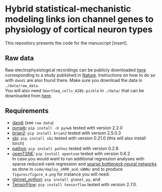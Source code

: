 # Hybrid statistical-mechanistic modeling links ion channel genes to physiology of cortical neuron types
This repository presents the code for the manuscript [insert].

## Raw data
Raw electrophysiological recordings can be publicly downloaded [here](https://dandiarchive.org/dandiset/000008/draft) corresponding to a study published in [Nature](https://www.nature.com/articles/s41586-020-2907-3). Instructions on how to do so with `dandi` are also found there. Make sure you download the data in `./data/raw_data`.
<br>
You will also need `SmartSeq_cells_AIBS.pickle` in `./data/` that can be downloaded from [here](https://zenodo.org/record/5118962#.Y-IkqHbMIuU).

## Requirements
- [dandi](https://dandiarchive.org/) (see `raw data`) <br>
- [pynwb](https://pynwb.readthedocs.io/en/stable/): `pip install -U pynwb` tested with version 2.2.0 <br> 
- [brian2](https://brian2.readthedocs.io/en/stable/): `pip install brian2` tested with version 2.5.0.3 <br>
- [sbi](https://www.mackelab.org/sbi/reference/): `pip install sbi` tested with version 0.21.0 (this will also install torch) <br>
- [pathos](https://github.com/uqfoundation/pathos): `pip install pathos` tested with version 0.2.8 <br>
- [openTSNE](https://opentsne.readthedocs.io/en/latest/installation.html#conda): `pip install opentsne` tested with version 0.6.2 <br>
In case you would want to run additional regression analyses with sparse reduced-rank regression and [sparse bottleneck neural networks](https://github.com/berenslab/sBNN/) as done in `code/deploy_sRRR_and_sBNN/` and to produce `figures/figure_4.png` for instance you will need: <br>
- [glmnet_python](https://github.com/bbalasub1/glmnet_python/): `pip install glmnet_py`, and <br>
- [TensorFlow](https://www.tensorflow.org/): `pip install tensorflow` tested with version 2.7.0. <br>
